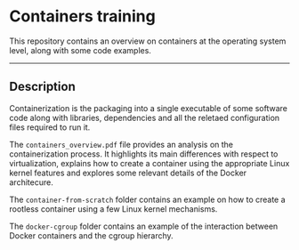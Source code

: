 # Containers training

This repository contains an overview on containers at the operating system level, along with some code examples.

---

## Description

Containerization is the packaging into a single executable of some software code along with libraries, dependencies and all the reletaed configuration files required to run it.

The `containers_overview.pdf` file provides an analysis on the containerization process. It highlights its main differences with respect to virtualization, explains how to create a container using the appropriate Linux kernel features and explores some relevant details of the Docker architecure.

The `container-from-scratch` folder contains an example on how to create a rootless container using a few Linux kernel mechanisms.

The `docker-cgroup` folder contains an example of the interaction between Docker containers and the cgroup hierarchy.
